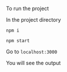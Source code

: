 To run the project 

In the project directory 

```npm i``` 

```npm start ```

Go to ```localhost:3000```  

You will see the output 
